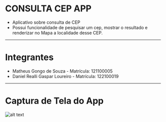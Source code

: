 # CONSULTA CEP APP

- Aplicativo sobre consulta de CEP
- Possui funcionalidade de pesquisar um cep, mostrar o resultado e renderizar no Mapa a localidade desse CEP.

---

# Integrantes

- Matheus Gongo de Souza - Matrícula: 121100005
- Daniel Realli Gaspar Loureiro - Matrícula: 122100019

---

# Captura de Tela do App

![alt text](https://i.ibb.co/Zx5q4PG/d2f14546-d8f2-4a03-87df-e73d41c995d7.jpg)
